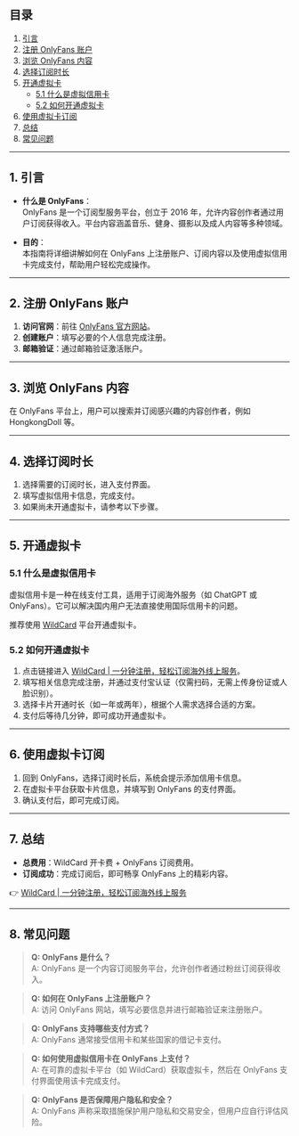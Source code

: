 ## 目录

1. [引言](#1-引言)  
2. [注册 OnlyFans 账户](#2-注册-onlyfans账户)  
3. [浏览 OnlyFans 内容](#3-浏览-onlyfans内容)  
4. [选择订阅时长](#4-选择订阅时长)  
5. [开通虚拟卡](#5-开通虚拟卡)  
   - [5.1 什么是虚拟信用卡](#51-什么是虚拟信用卡)  
   - [5.2 如何开通虚拟卡](#52-如何开通虚拟卡)  
6. [使用虚拟卡订阅](#6-使用虚拟卡订阅)  
7. [总结](#7-总结)  
8. [常见问题](#8-常见问题)  

---

## 1. 引言

- **什么是 OnlyFans**：  
  OnlyFans 是一个订阅型服务平台，创立于 2016 年，允许内容创作者通过用户订阅获得收入。平台内容涵盖音乐、健身、摄影以及成人内容等多种领域。

- **目的**：  
  本指南将详细讲解如何在 OnlyFans 上注册账户、订阅内容以及使用虚拟信用卡完成支付，帮助用户轻松完成操作。

---

## 2. 注册 OnlyFans 账户

1. **访问官网**：前往 [OnlyFans 官方网站](https://onlyfans.com/)。  
2. **创建账户**：填写必要的个人信息完成注册。  
3. **邮箱验证**：通过邮箱验证激活账户。

---

## 3. 浏览 OnlyFans 内容

在 OnlyFans 平台上，用户可以搜索并订阅感兴趣的内容创作者，例如 HongkongDoll 等。

---

## 4. 选择订阅时长

1. 选择需要的订阅时长，进入支付界面。  
2. 填写虚拟信用卡信息，完成支付。  
3. 如果尚未开通虚拟卡，请参考以下步骤。

---

## 5. 开通虚拟卡

### 5.1 什么是虚拟信用卡

虚拟信用卡是一种在线支付工具，适用于订阅海外服务（如 ChatGPT 或 OnlyFans）。它可以解决国内用户无法直接使用国际信用卡的问题。

推荐使用 [WildCard](https://bit.ly/bewildcard) 平台开通虚拟卡。

### 5.2 如何开通虚拟卡

1. 点击链接进入 [WildCard | 一分钟注册，轻松订阅海外线上服务](https://bit.ly/bewildcard)。  
2. 填写相关信息完成注册，并通过支付宝认证（仅需扫码，无需上传身份证或人脸识别）。  
3. 选择卡片开通时长（如一年或两年），根据个人需求选择合适的方案。  
4. 支付后等待几分钟，即可成功开通虚拟卡。

---

## 6. 使用虚拟卡订阅

1. 回到 OnlyFans，选择订阅时长后，系统会提示添加信用卡信息。  
2. 在虚拟卡平台获取卡片信息，并填写到 OnlyFans 的支付界面。  
3. 确认支付后，即可完成订阅。

---

## 7. 总结

- **总费用**：WildCard 开卡费 + OnlyFans 订阅费用。  
- **订阅成功**：完成订阅后，即可畅享 OnlyFans 上的精彩内容。

👉 [WildCard | 一分钟注册，轻松订阅海外线上服务](https://bit.ly/bewildcard)

---

## 8. 常见问题

> **Q: OnlyFans 是什么？**  
> A: OnlyFans 是一个内容订阅服务平台，允许创作者通过粉丝订阅获得收入。

> **Q: 如何在 OnlyFans 上注册账户？**  
> A: 访问 OnlyFans 网站，填写必要信息并进行邮箱验证来注册账户。

> **Q: OnlyFans 支持哪些支付方式？**  
> A: OnlyFans 通常接受信用卡和某些国家的借记卡支付。

> **Q: 如何使用虚拟信用卡在 OnlyFans 上支付？**  
> A: 在可靠的虚拟卡平台（如 WildCard）获取虚拟卡，然后在 OnlyFans 支付界面使用该卡完成支付。

> **Q: OnlyFans 是否保障用户隐私和安全？**  
> A: OnlyFans 声称采取措施保护用户隐私和交易安全，但用户应自行评估风险。